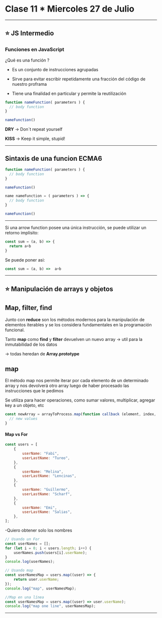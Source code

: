 # Clase 11 * Miercoles 27 de Julio

---

## :star: JS Intermedio

### Funciones en JavaScript

¿Qué es una función ?

- Es un conjunto de instrucciones agrupadas

- Sirve para evitar escribir repetidamente una fracción del código de nuestro proframa

- Tiene una finalidad en particular y permite la reutilización

```JavaScript
function nameFunction( parameters ) {
  // body function
}

nameFunction()
```

**DRY** -> Don´t repeat yourself

**KISS** -> Keep it simple, stupid!

---

## Sintaxis de una funcion ECMA6

```JavaScript
function nameFunction( parameters ) {
  // body function
}

nameFunction()
```

```JavaScript
name nameFunction = ( parameters ) => {
  // body function
}

nameFunction()
```

---

Si una arrow function posee una única instrucción, se puede utilizar un retorno implísito:

```JavaScript
const sum = (a, b) => {
  return a+b
}
```

Se puede poner asi:
```JavaScript
const sum = (a, b) =>  a+b
```

---

## :star: Manipulación de arrays y objetos


## Map, filter, find

Junto con **reduce** son los métodos modernos para la manipulación de elementos iterables y se los considera fundamentales en la programación funcional.

Tanto **map** como **find** y **filter** devuelven un nuevo array -> util para la inmutabilidad de los datos

-> todas heredan de **Array.prototype**

## map

El método map nos permite iterar por cada elemento de un determinado array y nos devolverá otro array luego de haber procesado las instrucciones que le pedimos


Se utiliza para hacer operaciones, como sumar valores, multiplicar, agregar key a un objeto, etc
```JavaScript
const newArray = arrayToProcess.map(function callback (element, index, array)) => {
  // new values
}
```

#### Map vs For

```JavaSCript
const users = [
    {
        userName: "Fabi",
        userLastName: "Tureo",
    },
    {
        userName: "Melina",
        userLastName: "Lencinas",
    },
    {
        userName: "Guillermo",
        userLastName: "Scharf",
    },
    {
        userName: "Emi",
        userLastName: "Salias",
    },
];
```

-Quiero obtener solo los nombres

```JavaScript
// Usando un For
const userNames = [];
for (let i = 0; i < users.length; i++) {
    userNames.push(users[i].userName);
}
console.log(userNames);

// Usando map
const userNamesMap = users.map((user) => {
    return user.userName;
});
console.log("map", userNamesMap);

//Map en una línea
const userNamesMap = users.map((user) => user.userName);
console.log("map one line", userNamesMap);
```

---

